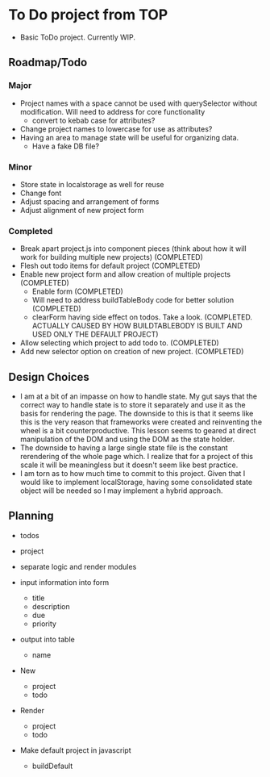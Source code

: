 # To Do project from TOP

- Basic ToDo project. Currently WIP.

## Roadmap/Todo

### Major

- Project names with a space cannot be used with querySelector without modification. Will need to address for core functionality
  - convert to kebab case for attributes?
- Change project names to lowercase for use as attributes?
- Having an area to manage state will be useful for organizing data.
  - Have a fake DB file?

### Minor

- Store state in localstorage as well for reuse
- Change font
- Adjust spacing and arrangement of forms
- Adjust alignment of new project form

### Completed

- Break apart project.js into component pieces (think about how it will work for building multiple new projects) (COMPLETED)
- Flesh out todo items for default project (COMPLETED)
- Enable new project form and allow creation of multiple projects (COMPLETED)
  - Enable form (COMPLETED)
  - Will need to address buildTableBody code for better solution (COMPLETED)
  - clearForm having side effect on todos. Take a look. (COMPLETED. ACTUALLY CAUSED BY HOW BUILDTABLEBODY IS BUILT AND USED ONLY THE DEFAULT PROJECT)
- Allow selecting which project to add todo to. (COMPLETED)
- Add new selector option on creation of new project. (COMPLETED)

## Design Choices

- I am at a bit of an impasse on how to handle state. My gut says that the correct way to handle state is to store it separately and use it as the basis for rendering the page. The downside to this is that it seems like this is the very reason that frameworks were created and reinventing the wheel is a bit counterproductive. This lesson seems to geared at direct manipulation of the DOM and using the DOM as the state holder.
- The downside to having a large single state file is the constant rerendering of the whole page which. I realize that for a project of this scale it will be meaningless but it doesn't seem like best practice.
- I am torn as to how much time to commit to this project. Given that I would like to implement localStorage, having some consolidated state object will be needed so I may implement a hybrid approach.

## Planning

- todos
- project
- separate logic and render modules
- input information into form
  - title
  - description
  - due
  - priority
- output into table
  - name
- New
  - project
  - todo
- Render

  - project
  - todo

- Make default project in javascript
  - buildDefault

